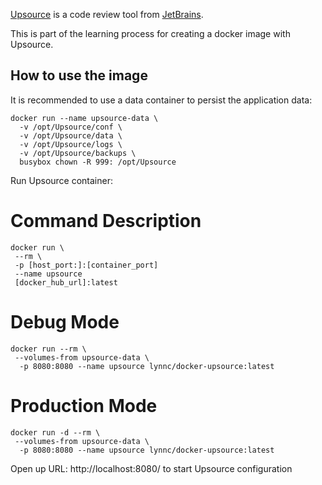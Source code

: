 [Upsource](https://www.jetbrains.com/upsource/) is a code review tool from [JetBrains](https://www.jetbrains.com/).

This is part of the learning process for creating a docker image with Upsource.

## How to use the image

It is recommended to use a data container to persist the application data:
```
docker run --name upsource-data \
  -v /opt/Upsource/conf \
  -v /opt/Upsource/data \
  -v /opt/Upsource/logs \
  -v /opt/Upsource/backups \
  busybox chown -R 999: /opt/Upsource
```
Run Upsource container:

# Command Description #
````
docker run \
 --rm \
 -p [host_port:]:[container_port]
 --name upsource
 [docker_hub_url]:latest
```` 

# Debug Mode #

```
docker run --rm \ 
 --volumes-from upsource-data \
  -p 8080:8080 --name upsource lynnc/docker-upsource:latest
```
# Production Mode #
```
docker run -d --rm \ 
 --volumes-from upsource-data \
  -p 8080:8080 --name upsource lynnc/docker-upsource:latest
````

Open up URL: http://localhost:8080/ to start Upsource configuration
